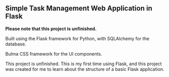 ## Simple Task Management Web Application in Flask

**Please note that this project is unfinished.**

Built using the Flask framework for Python, with SQLAlchemy for the database. 

Bulma CSS framework for the UI components. 

This project is unfinished. This is my first time using Flask, and this project was created for me to learn about the structure of a basic Flask application. 